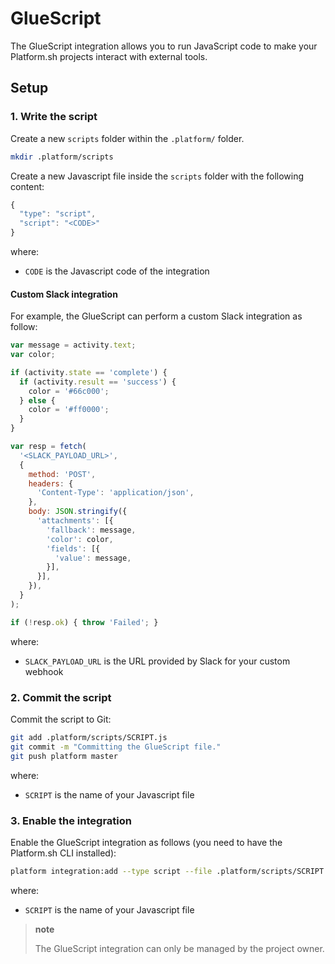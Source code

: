 # GlueScript

The GlueScript integration allows you to run JavaScript code to make your Platform.sh projects interact with external tools.

## Setup

### 1. Write the script

Create a new `scripts` folder within the `.platform/` folder.

```bash
mkdir .platform/scripts
```

Create a new Javascript file inside the `scripts` folder with the following content:

```javascript
{
  "type": "script",
  "script": "<CODE>"
}
```

where:
* `CODE` is the Javascript code of the integration

#### Custom Slack integration

For example, the GlueScript can perform a custom Slack integration as follow:

```javascript
var message = activity.text;
var color;

if (activity.state == 'complete') {
  if (activity.result == 'success') {
    color = '#66c000';
  } else {
    color = '#ff0000';
  }
}

var resp = fetch(
  '<SLACK_PAYLOAD_URL>',
  {
    method: 'POST',
    headers: {
      'Content-Type': 'application/json',
    },
    body: JSON.stringify({
      'attachments': [{
        'fallback': message,
        'color': color,
        'fields': [{
          'value': message,
        }],
      }],
    }),
  }
);

if (!resp.ok) { throw 'Failed'; }
```

where:
* `SLACK_PAYLOAD_URL` is the URL provided by Slack for your custom webhook

### 2. Commit the script

Commit the script to Git:

```bash
git add .platform/scripts/SCRIPT.js
git commit -m "Committing the GlueScript file."
git push platform master
```

where:
* `SCRIPT` is the name of your Javascript file

### 3. Enable the integration

Enable the GlueScript integration as follows (you need to have the Platform.sh CLI installed):

```bash
platform integration:add --type script --file .platform/scripts/SCRIPT.js
```

where:
* `SCRIPT` is the name of your Javascript file

> **note**
>
> The GlueScript integration can only be managed by the project owner.
